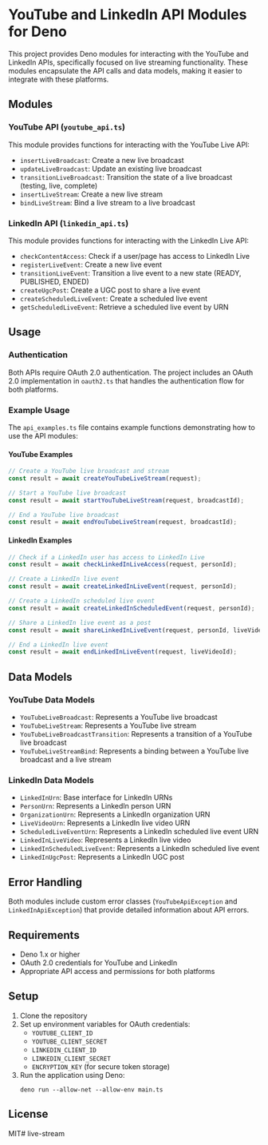 # YouTube and LinkedIn API Modules for Deno

This project provides Deno modules for interacting with the YouTube and LinkedIn APIs, specifically focused on live streaming functionality. These modules encapsulate the API calls and data models, making it easier to integrate with these platforms.

## Modules

### YouTube API (`youtube_api.ts`)

This module provides functions for interacting with the YouTube Live API:

- `insertLiveBroadcast`: Create a new live broadcast
- `updateLiveBroadcast`: Update an existing live broadcast
- `transitionLiveBroadcast`: Transition the state of a live broadcast (testing, live, complete)
- `insertLiveStream`: Create a new live stream
- `bindLiveStream`: Bind a live stream to a live broadcast

### LinkedIn API (`linkedin_api.ts`)

This module provides functions for interacting with the LinkedIn Live API:

- `checkContentAccess`: Check if a user/page has access to LinkedIn Live
- `registerLiveEvent`: Create a new live event
- `transitionLiveEvent`: Transition a live event to a new state (READY, PUBLISHED, ENDED)
- `createUgcPost`: Create a UGC post to share a live event
- `createScheduledLiveEvent`: Create a scheduled live event
- `getScheduledLiveEvent`: Retrieve a scheduled live event by URN

## Usage

### Authentication

Both APIs require OAuth 2.0 authentication. The project includes an OAuth 2.0 implementation in `oauth2.ts` that handles the authentication flow for both platforms.

### Example Usage

The `api_examples.ts` file contains example functions demonstrating how to use the API modules:

#### YouTube Examples

```typescript
// Create a YouTube live broadcast and stream
const result = await createYouTubeLiveStream(request);

// Start a YouTube live broadcast
const result = await startYouTubeLiveStream(request, broadcastId);

// End a YouTube live broadcast
const result = await endYouTubeLiveStream(request, broadcastId);
```

#### LinkedIn Examples

```typescript
// Check if a LinkedIn user has access to LinkedIn Live
const result = await checkLinkedInLiveAccess(request, personId);

// Create a LinkedIn live event
const result = await createLinkedInLiveEvent(request, personId);

// Create a LinkedIn scheduled live event
const result = await createLinkedInScheduledEvent(request, personId);

// Share a LinkedIn live event as a post
const result = await shareLinkedInLiveEvent(request, personId, liveVideoId);

// End a LinkedIn live event
const result = await endLinkedInLiveEvent(request, liveVideoId);
```

## Data Models

### YouTube Data Models

- `YouTubeLiveBroadcast`: Represents a YouTube live broadcast
- `YouTubeLiveStream`: Represents a YouTube live stream
- `YouTubeLiveBroadcastTransition`: Represents a transition of a YouTube live broadcast
- `YouTubeLiveStreamBind`: Represents a binding between a YouTube live broadcast and a live stream

### LinkedIn Data Models

- `LinkedInUrn`: Base interface for LinkedIn URNs
- `PersonUrn`: Represents a LinkedIn person URN
- `OrganizationUrn`: Represents a LinkedIn organization URN
- `LiveVideoUrn`: Represents a LinkedIn live video URN
- `ScheduledLiveEventUrn`: Represents a LinkedIn scheduled live event URN
- `LinkedInLiveVideo`: Represents a LinkedIn live video
- `LinkedInScheduledLiveEvent`: Represents a LinkedIn scheduled live event
- `LinkedInUgcPost`: Represents a LinkedIn UGC post

## Error Handling

Both modules include custom error classes (`YouTubeApiException` and `LinkedInApiException`) that provide detailed information about API errors.

## Requirements

- Deno 1.x or higher
- OAuth 2.0 credentials for YouTube and LinkedIn
- Appropriate API access and permissions for both platforms

## Setup

1. Clone the repository
2. Set up environment variables for OAuth credentials:
   - `YOUTUBE_CLIENT_ID`
   - `YOUTUBE_CLIENT_SECRET`
   - `LINKEDIN_CLIENT_ID`
   - `LINKEDIN_CLIENT_SECRET`
   - `ENCRYPTION_KEY` (for secure token storage)
3. Run the application using Deno:
   ```
   deno run --allow-net --allow-env main.ts
   ```

## License

MIT# live-stream
